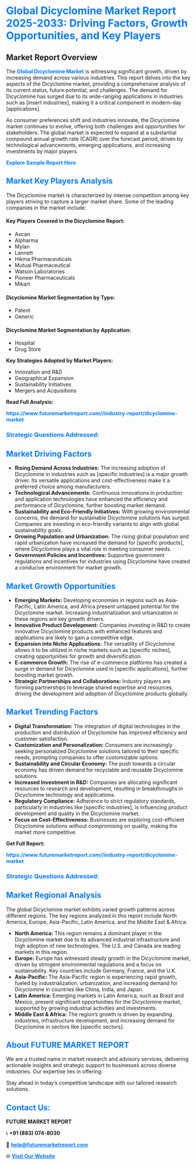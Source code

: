 <h1 style="color: #007BFF;">Global Dicyclomine Market Report 2025-2033: Driving Factors, Growth Opportunities, and Key Players</h1>

<section id="overview">
<h2>Market Report Overview</h2>
<p>The <a href="https://www.futuremarketreport.com//industry-report/dicyclomine-market" style="color: #007BFF; text-decoration: none;"><strong>Global Dicyclomine Market</strong></a> is witnessing significant growth, driven by increasing demand across various industries. This report delves into the key aspects of the Dicyclomine market, providing a comprehensive analysis of its current status, future potential, and challenges. The demand for Dicyclomine has surged due to its wide-ranging applications in industries such as [insert industries], making it a critical component in modern-day [applications].</p>
<p>As consumer preferences shift and industries innovate, the Dicyclomine market continues to evolve, offering both challenges and opportunities for stakeholders. The global market is expected to expand at a substantial compound annual growth rate (CAGR) over the forecast period, driven by technological advancements, emerging applications, and increasing investments by major players.</p>
</section>

<section id="overview">
<p><a href="https://www.futuremarketreport.com//request-sample/reportId=77902" style="color: #007BFF; text-decoration: none;"><strong>Explore Sample Report Here</strong></a></p>
</section>

<section id="key-players">
<h2 style="color: #007BFF;">Market Key Players Analysis</h2>
<p>The Dicyclomine market is characterized by intense competition among key players striving to capture a larger market share. Some of the leading companies in the market include:</p>
<h4>Key Players Covered in the Dicyclomine Report:</h4>
<ul><li>Axcan</li><li>Alpharma</li><li>Mylan</li><li>Lannett</li><li>Hikma Pharmaceuticals</li><li>Mutual Pharmaceutical</li><li>Watson Laboratories</li><li>Pioneer Pharmaceuticals</li><li>Mikart</li></ul>
<h4>Dicyclomine Market Segmentation by Type:</h4>
<ul><li>Patent</li><li>Generic</li></ul>

<h4>Dicyclomine Market Segmentation by Application:</h4>
<ul><li>Hospital</li><li>Drug Store</li></ul>
<p><strong>Key Strategies Adopted by Market Players:</strong></p>
<ul>
<li>Innovation and R&D</li>
<li>Geographical Expansion</li>
<li>Sustainability Initiatives</li>
<li>Mergers and Acquisitions</li>
</ul>
</section>

<section>
<p><strong>Read Full Analysis: </strong></p><a href="https://www.futuremarketreport.com//industry-report/dicyclomine-market" style="color: #007BFF; text-decoration: none;"><strong>https://www.futuremarketreport.com//industry-report/dicyclomine-market</strong></a>
<h3 style="color: #007BFF;">Strategic Questions Addressed:</h3>
</section>

<section id="driving-factors">
<h2 style="color: #007BFF;">Market Driving Factors</h2>
<ul>
<li><strong>Rising Demand Across Industries:</strong> The increasing adoption of Dicyclomine in industries such as [specific industries] is a major growth driver. Its versatile applications and cost-effectiveness make it a preferred choice among manufacturers.</li>
<li><strong>Technological Advancements:</strong> Continuous innovations in production and application technologies have enhanced the efficiency and performance of Dicyclomine, further boosting market demand.</li>
<li><strong>Sustainability and Eco-Friendly Initiatives:</strong> With growing environmental concerns, the demand for sustainable Dicyclomine solutions has surged. Companies are investing in eco-friendly variants to align with global sustainability goals.</li>
<li><strong>Growing Population and Urbanization:</strong> The rising global population and rapid urbanization have increased the demand for [specific products], where Dicyclomine plays a vital role in meeting consumer needs.</li>
<li><strong>Government Policies and Incentives:</strong> Supportive government regulations and incentives for industries using Dicyclomine have created a conducive environment for market growth.</li>
</ul>
</section>

<section id="growth-opportunities">
<h2 style="color: #007BFF;">Market Growth Opportunities</h2>
<ul>
<li><strong>Emerging Markets:</strong> Developing economies in regions such as Asia-Pacific, Latin America, and Africa present untapped potential for the Dicyclomine market. Increasing industrialization and urbanization in these regions are key growth drivers.</li>
<li><strong>Innovative Product Development:</strong> Companies investing in R&D to create innovative Dicyclomine products with enhanced features and applications are likely to gain a competitive edge.</li>
<li><strong>Expansion into Niche Applications:</strong> The versatility of Dicyclomine allows it to be utilized in niche markets such as [specific niches], creating opportunities for growth and diversification.</li>
<li><strong>E-commerce Growth:</strong> The rise of e-commerce platforms has created a surge in demand for Dicyclomine used in [specific applications], further boosting market growth.</li>
<li><strong>Strategic Partnerships and Collaborations:</strong> Industry players are forming partnerships to leverage shared expertise and resources, driving the development and adoption of Dicyclomine products globally.</li>
</ul>
</section>

<section id="trending-factors">
<h2 style="color: #007BFF;">Market Trending Factors</h2>
<ul>
<li><strong>Digital Transformation:</strong> The integration of digital technologies in the production and distribution of Dicyclomine has improved efficiency and customer satisfaction.</li>
<li><strong>Customization and Personalization:</strong> Consumers are increasingly seeking personalized Dicyclomine solutions tailored to their specific needs, prompting companies to offer customizable options.</li>
<li><strong>Sustainability and Circular Economy:</strong> The push towards a circular economy has driven demand for recyclable and reusable Dicyclomine solutions.</li>
<li><strong>Increased Investment in R&D:</strong> Companies are allocating significant resources to research and development, resulting in breakthroughs in Dicyclomine technology and applications.</li>
<li><strong>Regulatory Compliance:</strong> Adherence to strict regulatory standards, particularly in industries like [specific industries], is influencing product development and quality in the Dicyclomine market.</li>
<li><strong>Focus on Cost-Effectiveness:</strong> Businesses are exploring cost-efficient Dicyclomine solutions without compromising on quality, making the market more competitive.</li>
</ul>
</section>

<section>
<p><strong>Get Full Report: </strong></p><a href="https://www.futuremarketreport.com//industry-report/dicyclomine-market" style="color: #007BFF; text-decoration: none;"><strong>https://www.futuremarketreport.com//industry-report/dicyclomine-market</strong></a>
<h3 style="color: #007BFF;">Strategic Questions Addressed:</h3>
</section>


<section id="regional-analysis">
<h2 style="color: #007BFF;">Market Regional Analysis</h2>
<p>The global Dicyclomine market exhibits varied growth patterns across different regions. The key regions analyzed in this report include North America, Europe, Asia-Pacific, Latin America, and the Middle East & Africa:</p>
<ul>
<li><strong>North America:</strong> This region remains a dominant player in the Dicyclomine market due to its advanced industrial infrastructure and high adoption of new technologies. The U.S. and Canada are leading markets in this region.</li>
<li><strong>Europe:</strong> Europe has witnessed steady growth in the Dicyclomine market, driven by stringent environmental regulations and a focus on sustainability. Key countries include Germany, France, and the U.K.</li>
<li><strong>Asia-Pacific:</strong> The Asia-Pacific region is experiencing rapid growth, fueled by industrialization, urbanization, and increasing demand for Dicyclomine in countries like China, India, and Japan.</li>
<li><strong>Latin America:</strong> Emerging markets in Latin America, such as Brazil and Mexico, present significant opportunities for the Dicyclomine market, supported by growing industrial activities and investments.</li>
<li><strong>Middle East & Africa:</strong> The region’s growth is driven by expanding industries, infrastructure development, and increasing demand for Dicyclomine in sectors like [specific sectors].</li>
</ul>
</section>

<footer>
<h2 style="color: #007BFF;">About FUTURE MARKET REPORT</h2>
<p>We are a trusted name in market research and advisory services, delivering actionable insights and strategic support to businesses across diverse industries. Our expertise lies in offering:</p>

<p>Stay ahead in today’s competitive landscape with our tailored research solutions.</p>

<h2 style="color: #007BFF;">Contact Us:</h2>
<p><strong>FUTURE MARKET REPORT</strong></p>
<p>📞 <strong>+91 (883) 074-8030</strong></p>
<p>📧 <strong><a href="mailto:help@futuremarketreport.com" style="color: #007BFF;">help@futuremarketreport.com</a></strong></p>
<p>🌐 <strong><a href="https://www.futuremarketreport.com/" style="color: #007BFF;">Visit Our Website</a></strong></p>
</footer>